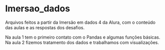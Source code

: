 # Imersao_dados
Arquivos feitos a partir da Imersão em dados 4 da Alura, com o conteúdo das aulas e as respostas dos desafios. 

Na aula 1 tem o primeiro contato com o Pandas e algumas funções básicas. 
Na aula 2 fizemos tratamento dos dados e trabalhamos com visualizações.
